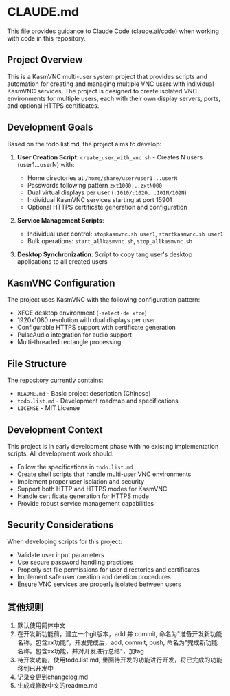 # CLAUDE.md

This file provides guidance to Claude Code (claude.ai/code) when working with code in this repository.

## Project Overview

This is a KasmVNC multi-user system project that provides scripts and automation for creating and managing multiple VNC users with individual KasmVNC services. The project is designed to create isolated VNC environments for multiple users, each with their own display servers, ports, and optional HTTPS certificates.

## Development Goals

Based on the todo.list.md, the project aims to develop:

1. **User Creation Script**: `create_user_with_vnc.sh` - Creates N users (user1...userN) with:
   - Home directories at `/home/share/user/user1...userN`
   - Passwords following pattern `zxt1000...zxtN000`
   - Dual virtual displays per user (`:1010/:1020...101N/102N`)
   - Individual KasmVNC services starting at port 15901
   - Optional HTTPS certificate generation and configuration

2. **Service Management Scripts**:
   - Individual user control: `stopkasmvnc.sh user1`, `startkasmvnc.sh user1`
   - Bulk operations: `start_allkasmvnc.sh`, `stop_allkasmvnc.sh`

3. **Desktop Synchronization**: Script to copy tang user's desktop applications to all created users

## KasmVNC Configuration

The project uses KasmVNC with the following configuration pattern:
- XFCE desktop environment (`-select-de xfce`)
- 1920x1080 resolution with dual displays per user
- Configurable HTTPS support with certificate generation
- PulseAudio integration for audio support
- Multi-threaded rectangle processing

## File Structure

The repository currently contains:
- `README.md` - Basic project description (Chinese)
- `todo.list.md` - Development roadmap and specifications
- `LICENSE` - MIT License

## Development Context

This project is in early development phase with no existing implementation scripts. All development work should:
- Follow the specifications in `todo.list.md`
- Create shell scripts that handle multi-user VNC environments
- Implement proper user isolation and security
- Support both HTTP and HTTPS modes for KasmVNC
- Handle certificate generation for HTTPS mode
- Provide robust service management capabilities

## Security Considerations

When developing scripts for this project:
- Validate user input parameters
- Use secure password handling practices
- Properly set file permissions for user directories and certificates
- Implement safe user creation and deletion procedures
- Ensure VNC services are properly isolated between users

## 其他规则
1. 默认使用简体中文
2. 在开发新功能前，建立一个git版本，add 并 commit, 命名为"准备开发新功能名称，包含xx功能”，开发完成后，add, commit, push, 命名为"完成新功能名称，包含xx功能，并对开发进行总结"，加tag
3. 待开发功能，使用todo.list.md, 里面待开发的功能进行开发，将已完成的功能移到已开发中
4. 记录变更到changelog.md
5. 生成或修改中文的readme.md